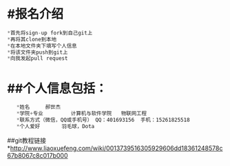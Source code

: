﻿#报名介绍
============
```js
*首先将sign-up fork到自己git上
*再将其clone到本地
*在本地文件夹下填写个人信息
*将该文件夹push到git上
*向我发起pull request
```
##个人信息包括：
=========
```js
   *姓名     郝世杰
   *学院+专业         计算机与软件学院   物联网工程
   *联系方式（微信，QQ或手机号） QQ：401693156  手机：15261825518
   *个人爱好       羽毛球，Dota
```
##git教程链接
*http://www.liaoxuefeng.com/wiki/0013739516305929606dd18361248578c67b8067c8c017b000
